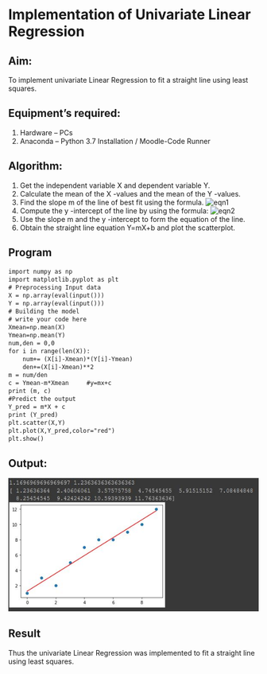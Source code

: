 # Implementation of Univariate Linear Regression
## Aim:
To implement univariate Linear Regression to fit a straight line using least squares.
## Equipment’s required:
1.	Hardware – PCs
2.	Anaconda – Python 3.7 Installation / Moodle-Code Runner
## Algorithm:
1.	Get the independent variable X and dependent variable Y.
2.	Calculate the mean of the X -values and the mean of the Y -values.
3.	Find the slope m of the line of best fit using the formula.
 ![eqn1](./eq1.jpg)
4.	Compute the y -intercept of the line by using the formula:
![eqn2](./eq2.jpg)  
5.	Use the slope m and the y -intercept to form the equation of the line.
6.	Obtain the straight line equation Y=mX+b and plot the scatterplot.
## Program
```
import numpy as np
import matplotlib.pyplot as plt
# Preprocessing Input data
X = np.array(eval(input()))
Y = np.array(eval(input()))
# Building the model
# write your code here
Xmean=np.mean(X)
Ymean=np.mean(Y)
num,den = 0,0
for i in range(len(X)):
    num+= (X[i]-Xmean)*(Y[i]-Ymean)
    den+=(X[i]-Xmean)**2
m = num/den
c = Ymean-m*Xmean     #y=mx+c
print (m, c)
#Predict the output
Y_pred = m*X + c
print (Y_pred)
plt.scatter(X,Y)
plt.plot(X,Y_pred,color="red")
plt.show()
```
## Output:
![inp](./GRAPH.jpg)
## Result
Thus the univariate Linear Regression was implemented to fit a straight line using least squares.
